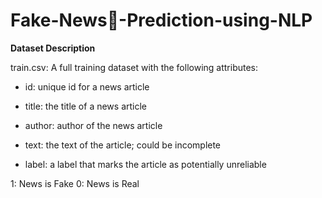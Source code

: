 # Fake-News📰-Prediction-using-NLP

**Dataset Description**

train.csv: A full training dataset with the following attributes:

- id: unique id for a news article

- title: the title of a news article

- author: author of the news article

- text: the text of the article; could be incomplete

- label: a label that marks the article as potentially unreliable 

1: News is Fake
0: News is Real
